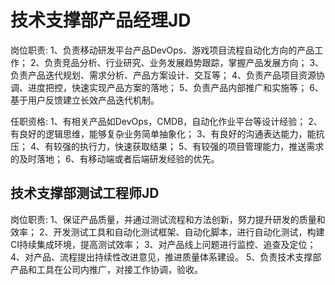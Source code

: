# 技术支撑部产品经理JD

岗位职责:
1、负责移动研发平台产品DevOps、游戏项目流程自动化方向的产品工作；
2、负责竞品分析、行业研究、业务发展趋势跟踪，掌握产品发展方向；
3、负责产品迭代规划、需求分析、产品方案设计、交互等；
4、负责产品项目资源协调、进度把控，快速实现产品方案的落地；
5、负责产品内部推广和实施等；
6、基于用户反馈建立长效产品迭代机制。


任职资格:
1、有相关产品如DevOps，CMDB，自动化作业平台等设计经验；
2、有良好的逻辑思维，能够复杂业务简单抽象化；
3、有良好的沟通表达能力，能抗压；
4、有较强的执行力，快速获取结果；
5、有较强的项目管理能力，推送需求的及时落地；
6、有移动端或者后端研发经验的优先。

## 技术支撑部测试工程师JD

岗位职责:
1、保证产品质量，并通过测试流程和方法创新，努力提升研发的质量和效率；
2、开发测试工具和自动化测试框架、自动化脚本，进行自动化测试，构建CI持续集成环境，提高测试效率；
3、对产品线上问题进行监控、追查及定位；
4、对产品、流程提出持续性改进意见，推进质量体系建设。
5、负责技术支撑部产品和工具在公司内推广，对接工作协调，验收。
